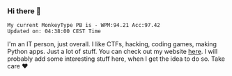 ### Hi there 👋
<!-- PB START -->
```
My current MonkeyType PB is - WPM:94.21 Acc:97.42
Updated on: 04:38:00 CEST Time
```
<!-- PB END -->
I'm an IT person, just overall. I like CTFs, hacking, coding games, making Python apps. Just a lot of stuff.
You can check out my website [here](https://skill3472.github.io/).
I will probably add some interesting stuff here, when I get the idea to do so. Take care ❤️
